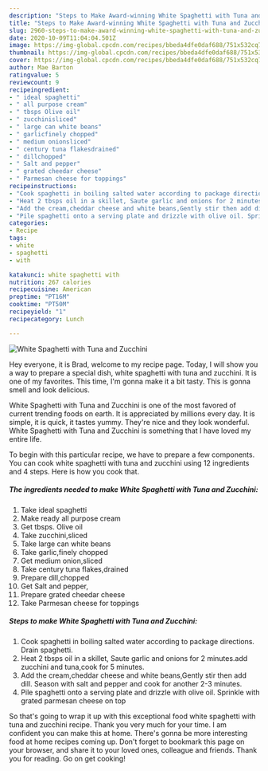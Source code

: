 ```yaml
---
description: "Steps to Make Award-winning White Spaghetti with Tuna and Zucchini"
title: "Steps to Make Award-winning White Spaghetti with Tuna and Zucchini"
slug: 2960-steps-to-make-award-winning-white-spaghetti-with-tuna-and-zucchini
date: 2020-10-09T11:04:04.501Z
image: https://img-global.cpcdn.com/recipes/bbeda4dfe0daf688/751x532cq70/white-spaghetti-with-tuna-and-zucchini-recipe-main-photo.jpg
thumbnail: https://img-global.cpcdn.com/recipes/bbeda4dfe0daf688/751x532cq70/white-spaghetti-with-tuna-and-zucchini-recipe-main-photo.jpg
cover: https://img-global.cpcdn.com/recipes/bbeda4dfe0daf688/751x532cq70/white-spaghetti-with-tuna-and-zucchini-recipe-main-photo.jpg
author: Mae Barton
ratingvalue: 5
reviewcount: 9
recipeingredient:
- " ideal spaghetti"
- " all purpose cream"
- " tbsps Olive oil"
- " zucchinisliced"
- " large can white beans"
- " garlicfinely chopped"
- " medium onionsliced"
- " century tuna flakesdrained"
- " dillchopped"
- " Salt and pepper"
- " grated cheedar cheese"
- " Parmesan cheese for toppings"
recipeinstructions:
- "Cook spaghetti in boiling salted water according to package directions. Drain spaghetti."
- "Heat 2 tbsps oil in a skillet, Saute garlic and onions for 2 minutes.add zucchini and tuna,cook for 5 minutes."
- "Add the cream,cheddar cheese and white beans,Gently stir then add dill. Season with salt and pepper and cook for another 2-3 minutes."
- "Pile spaghetti onto a serving plate and drizzle with olive oil. Sprinkle with grated parmesan cheese on top"
categories:
- Recipe
tags:
- white
- spaghetti
- with

katakunci: white spaghetti with 
nutrition: 267 calories
recipecuisine: American
preptime: "PT16M"
cooktime: "PT50M"
recipeyield: "1"
recipecategory: Lunch

---
```



![White Spaghetti with Tuna and Zucchini](https://img-global.cpcdn.com/recipes/bbeda4dfe0daf688/751x532cq70/white-spaghetti-with-tuna-and-zucchini-recipe-main-photo.jpg)

Hey everyone, it is Brad, welcome to my recipe page. Today, I will show you a way to prepare a special dish, white spaghetti with tuna and zucchini. It is one of my favorites. This time, I'm gonna make it a bit tasty. This is gonna smell and look delicious.



White Spaghetti with Tuna and Zucchini is one of the most favored of current trending foods on earth. It is appreciated by millions every day. It is simple, it is quick, it tastes yummy. They're nice and they look wonderful. White Spaghetti with Tuna and Zucchini is something that I have loved my entire life.


To begin with this particular recipe, we have to prepare a few components. You can cook white spaghetti with tuna and zucchini using 12 ingredients and 4 steps. Here is how you cook that.

<!--inarticleads1-->

##### The ingredients needed to make White Spaghetti with Tuna and Zucchini:

1. Take  ideal spaghetti
1. Make ready  all purpose cream
1. Get  tbsps. Olive oil
1. Take  zucchini,sliced
1. Take  large can white beans
1. Take  garlic,finely chopped
1. Get  medium onion,sliced
1. Take  century tuna flakes,drained
1. Prepare  dill,chopped
1. Get  Salt and pepper,
1. Prepare  grated cheedar cheese
1. Take  Parmesan cheese for toppings




<!--inarticleads2-->

##### Steps to make White Spaghetti with Tuna and Zucchini:

1. Cook spaghetti in boiling salted water according to package directions. Drain spaghetti.
1. Heat 2 tbsps oil in a skillet, Saute garlic and onions for 2 minutes.add zucchini and tuna,cook for 5 minutes.
1. Add the cream,cheddar cheese and white beans,Gently stir then add dill. Season with salt and pepper and cook for another 2-3 minutes.
1. Pile spaghetti onto a serving plate and drizzle with olive oil. Sprinkle with grated parmesan cheese on top




So that's going to wrap it up with this exceptional food white spaghetti with tuna and zucchini recipe. Thank you very much for your time. I am confident you can make this at home. There's gonna be more interesting food at home recipes coming up. Don't forget to bookmark this page on your browser, and share it to your loved ones, colleague and friends. Thank you for reading. Go on get cooking!
